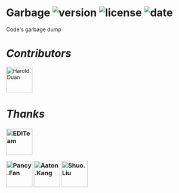# Garbage ![version](https://img.shields.io/badge/version-0.0.2-brown.svg?cacheSeconds=2592000) ![license](https://img.shields.io/badge/license-apache2-green.svg) ![date](https://img.shields.io/date/1598945220.svg)

Code's garbage dump


# ***Contributors***
<a href="https://github.com/EDITeam/versionnumbering/graphs/contributors">
  <img src="https://avatars2.githubusercontent.com/u/16353458?s=400&v=4" width="70" alt="Harold.Duan" />
</a>

# ***Thanks***
<h3 align="left">
  <img src="https://avatars0.githubusercontent.com/u/35208352?s=200&v=4" width="70" alt="EDITeam" /><p>
  <img src="https://avatars3.githubusercontent.com/u/4202696?s=400&v=4" width="70" alt="Pancy.Fan" />
  <img src="https://avatars2.githubusercontent.com/u/28555389?s=400&v=4" width="70" alt="Aaton.Kang" />
  <img src="https://avatars1.githubusercontent.com/u/45222954?s=400&v=4" width="70" alt="Shuo.Liu" /></a>
</h3>